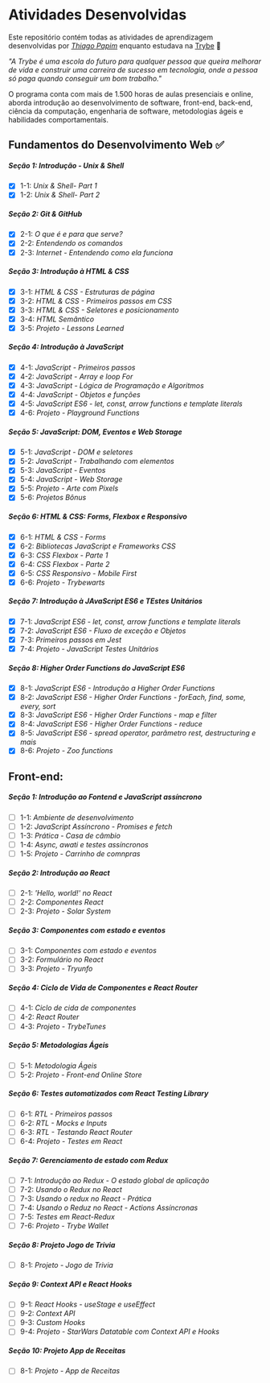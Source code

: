 # Atividades Desenvolvidas

Este repositório contém todas as atividades de aprendizagem desenvolvidas por _[Thiago Papim](https://www.linkedin.com/in/thiago-papim-3b09b6252)_ enquanto estudava na [Trybe](https://www.betrybe.com/) :rocket:

_"A Trybe é uma escola do futuro para qualquer pessoa que queira melhorar de vida e construir uma carreira de sucesso em tecnologia, onde a pessoa só paga quando conseguir um bom trabalho."_

O programa conta com mais de 1.500 horas de aulas presenciais e online, aborda introdução ao desenvolvimento de software, front-end, back-end, ciência da computação, engenharia de software, metodologias ágeis e habilidades comportamentais.

## Fundamentos do Desenvolvimento Web :white_check_mark:

##### Seção 1: Introdução - Unix & Shell

- [X] 1-1: _Unix & Shell- Part 1_
- [X] 1-2: _Unix & Shell- Part 2_

##### Seção 2: Git & GitHub

- [X] 2-1: _O que é e para que serve?_
- [X] 2-2: _Entendendo os comandos_
- [X] 2-3: _Internet - Entendendo como ela funciona_

##### Seção 3: Introdução à HTML & CSS

 - [x] 3-1: _HTML & CSS - Estruturas de página_
 - [x] 3-2: _HTML & CSS - Primeiros passos em CSS_
 - [x] 3-3: _HTML & CSS - Seletores e posicionamento_
 - [x] 3-4: _HTML Semântico_
 - [x] 3-5: _Projeto - Lessons Learned_

 ##### Seção 4: Introdução à JavaScript

 - [x] 4-1: _JavaScript - Primeiros passos_
 - [x] 4-2: _JavaScript - Array e loop For_
 - [x] 4-3: _JavaScript - Lógica de Programação e Algoritmos_
 - [x] 4-4: _JavaScript - Objetos e funções_
 - [x] 4-5: _JavaScript ES6 - let, const, arrow functions e template literals_  
 - [x] 4-6: _Projeto - Playground Functions_

 ##### Seção 5: JavaScript: DOM, Eventos e Web Storage

 - [x] 5-1: _JavaScript - DOM e seletores_
 - [x] 5-2: _JavaScript - Trabalhando com elementos_
 - [x] 5-3: _JavaScript - Eventos_
 - [x] 5-4: _JavaScript - Web Storage_
 - [x] 5-5: _Projeto - Arte com Pixels_
 - [x] 5-6: _Projetos Bônus_

 ##### Seção 6: HTML & CSS: Forms, Flexbox e Responsivo

 - [x] 6-1: _HTML & CSS - Forms_
 - [x] 6-2: _Bibliotecas JavaScript e Frameworks CSS_
 - [x] 6-3: _CSS Flexbox - Parte 1_
 - [x] 6-4: _CSS Flexbox - Parte 2_
 - [x] 6-5: _CSS Responsivo - Mobile First_
 - [x] 6-6: _Projeto - Trybewarts_

 ##### Seção 7: Introdução à JAvaScript ES6 e TEstes Unitários

 - [x] 7-1: _JavaScript ES6 - let, const, arrow functions e template literals_
 - [x] 7-2: _JavaScript ES6 - Fluxo de exceção e Objetos_
 - [x] 7-3: _Primeiros passos em Jest_
 - [x] 7-4: _Projeto - JavaScript Testes Unitários_

 ##### Seção 8: Higher Order Functions do JavaScript ES6

 - [x] 8-1: _JavaScript ES6 - Introdução a Higher Order Functions_
 - [x] 8-2: _JavaScript ES6 - Higher Order Functions - forEach, find, some, every, sort_
 - [x] 8-3: _JavaScript ES6 - Higher Order Functions - map e filter_
 - [x] 8-4: _JavaScript ES6 - Higher Order Functions - reduce_
 - [x] 8-5: _JavaScript ES6 - spread operator, parâmetro rest, destructuring e mais_
 - [x] 8-6: _Projeto - Zoo functions_

## Front-end:

##### Seção 1: Introdução ao Fontend e JavaScript assíncrono

- [ ] 1-1: _Ambiente de desenvolvimento_
- [ ] 1-2: _JavaScript Assíncrono - Promises e fetch_
- [ ] 1-3: _Prática - Casa de câmbio_
- [ ] 1-4: _Async, awati e testes assíncronos_
- [ ] 1-5: _Projeto - Carrinho de comnpras_

##### Seção 2: Introdução ao React

- [ ] 2-1: _'Hello, world!' no React_
- [ ] 2-2: _Componentes React_
- [ ] 2-3: _Projeto - Solar System_

##### Seção 3: Componentes com estado e eventos

- [ ] 3-1: _Componentes com estado e eventos_
- [ ] 3-2: _Formulário no React_
- [ ] 3-3: _Projeto - Tryunfo_

##### Seção 4: Ciclo de Vida de Componentes e React Router

- [ ] 4-1: _Ciclo de cida de componentes_
- [ ] 4-2: _React Router_
- [ ] 4-3: _Projeto - TrybeTunes_

##### Seção 5: Metodologias Ágeis

- [ ] 5-1: _Metodologia Ágeis_
- [ ] 5-2: _Projeto - Front-end Online Store_

##### Seção 6: Testes automatizados com React Testing Library

- [ ] 6-1: _RTL - Primeiros passos_
- [ ] 6-2: _RTL - Mocks e Inputs_
- [ ] 6-3: _RTL - Testando React Router_
- [ ] 6-4: _Projeto - Testes em React_

##### Seção 7: Gerenciamento de estado com Redux

- [ ] 7-1: _Introdução ao Redux - O estado global de aplicação_
- [ ] 7-2: _Usando o Redux no React_
- [ ] 7-3: _Usando o redux no React - Prática_
- [ ] 7-4: _Usando o Reduz no React - Actions Assíncronas_
- [ ] 7-5: _Testes em React-Redux_
- [ ] 7-6: _Projeto - Trybe Wallet_

##### Seção 8: Projeto Jogo de Trivia

- [ ] 8-1: _Projeto - Jogo de Trivia_

##### Seção 9: Context API e React Hooks

- [ ] 9-1: _React Hooks - useStage e useEffect_
- [ ] 9-2: _Context API_
- [ ] 9-3: _Custom Hooks_
- [ ] 9-4: _Projeto - StarWars Datatable com Context API e Hooks_

##### Seção 10: Projeto App de Receitas

- [ ] 8-1: _Projeto - App de Receitas_
